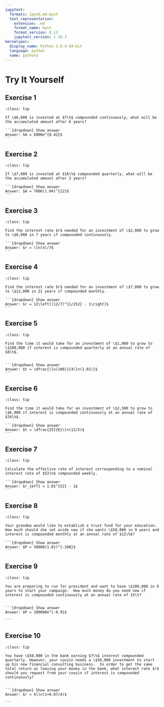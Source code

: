 ```yaml
---
jupytext:
  formats: ipynb,md:myst
  text_representation:
    extension: .md
    format_name: myst
    format_version: 0.13
    jupytext_version: 1.10.3
kernelspec:
  display_name: Python 3.9.4 64-bit
  language: python
  name: python3
---
```

# Try It Yourself

## Exercise 1
````{admonition} Accumulated amount
:class: tip 

If \$6,000 is invested at $7\%$ compounded continuously, what will be the accumulated amount after 6 years?

```{dropdown} Show answer
Answer: $A = 6000e^{0.42}$
```
````


## Exercise 2
````{admonition} Accumulated amount
:class: tip 

If \$7,000 is invested at $16\%$ compounded quarterly, what will be the accumulated amount after 3 years?

```{dropdown} Show answer
Answer: $A = 7000(1.04)^{12}$
```
````


## Exercise 3
````{admonition} Determine the interest rate
:class: tip 

Find the interest rate $r$ needed for an investment of \$2,000 to grow to \$8,000 in 7 years if compounded continuously.

```{dropdown} Show answer
Answer: $r = \ln(4)/7$
```
````

## Exercise 4
````{admonition} Determine the interest rate
:class: tip 

Find the interest rate $r$ needed for an investment of \$7,000 to grow to \$12,000 in 21 years if compounded monthly.

```{dropdown} Show answer
Answer: $r = 12\left[(12/7)^{1/252} - 1\right]$
```
````


## Exercise 5
````{admonition} Determine the length of time
:class: tip 

Find the time it would take for an investment of \$1,000 to grow to \$100,000 if interest is compounded quarterly at an annual rate of $8\%$.


```{dropdown} Show answer
Answer: $t = \dfrac{\ln(100)}{4\ln(1.02)}$
```
````


## Exercise 6
````{admonition} Determine the length of time
:class: tip 

Find the time it would take for an investment of \$2,500 to grow to \$6,000 if interest is compounded continuously at an annual rate of $24\%$.

```{dropdown} Show answer
Answer: $t = \dfrac{25}{6}\ln(12/5)$
```
````


## Exercise 7
````{admonition} Effective rate of interest
:class: tip 

Calculate the effective rate of interest corresponding to a nominal interest rate of $52\%$ compounded weekly.

```{dropdown} Show answer
Answer: $r_{eff} = 1.01^{52} - 1$
```
````

## Exercise 8
````{admonition} Present value
:class: tip 

Your grandma would like to establish a trust fund for your education. How much should she set aside now if she wants \$50,000 in 9 years and interest is compounded monthly at an annual rate of $12\%$?

```{dropdown} Show answer
Answer: $P = 50000(1.01)^{-108}$
```
````

## Exercise 9
````{admonition} Present value
:class: tip 

You are preparing to run for president and want to have \$100,000 in 6 years to start your campaign.  How much money do you need now if interest is compounded continuously at an annual rate of 15\%? 


```{dropdown} Show answer
Answer: $P = 100000e^{-0.9}$

```
````


## Exercise 10
````{admonition} A loan for your cousin
:class: tip 

You have \$50,000 in the bank earning $7\%$ interest compounded quarterly. However, your cousin needs a \$50,000 investment to start up his new financial consulting business.  In order to get the same total return as leaving your money in the bank, what interest rate $r$ should you request from your cousin if interest is compounded continuously?


```{dropdown} Show answer
Answer: $r = 4\ln(1+0.07/4)$

```
````

